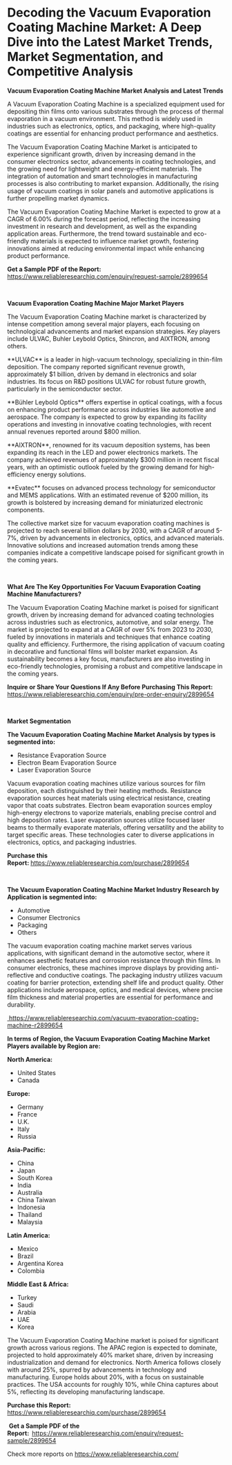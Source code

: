 <p><h1>Decoding the Vacuum Evaporation Coating Machine Market: A Deep Dive into the Latest Market Trends, Market Segmentation, and Competitive Analysis</h1></p><p><strong>Vacuum Evaporation Coating Machine Market Analysis and Latest Trends</strong></p>
<p><p>A Vacuum Evaporation Coating Machine is a specialized equipment used for depositing thin films onto various substrates through the process of thermal evaporation in a vacuum environment. This method is widely used in industries such as electronics, optics, and packaging, where high-quality coatings are essential for enhancing product performance and aesthetics.</p><p>The Vacuum Evaporation Coating Machine Market is anticipated to experience significant growth, driven by increasing demand in the consumer electronics sector, advancements in coating technologies, and the growing need for lightweight and energy-efficient materials. The integration of automation and smart technologies in manufacturing processes is also contributing to market expansion. Additionally, the rising usage of vacuum coatings in solar panels and automotive applications is further propelling market dynamics.</p><p>The Vacuum Evaporation Coating Machine Market is expected to grow at a CAGR of 6.00% during the forecast period, reflecting the increasing investment in research and development, as well as the expanding application areas. Furthermore, the trend toward sustainable and eco-friendly materials is expected to influence market growth, fostering innovations aimed at reducing environmental impact while enhancing product performance.</p></p>
<p><strong>Get a Sample PDF of the Report:&nbsp;</strong> <a href="https://www.reliableresearchiq.com/enquiry/request-sample/2899654?utm_campaign=3359&utm_medium=2&utm_source=Github&utm_content=ia&utm_term=16032025&utm_id=vacuum-evaporation-coating-machine">https://www.reliableresearchiq.com/enquiry/request-sample/2899654</a></p>
<p>&nbsp;</p>
<p><strong>Vacuum Evaporation Coating Machine Major Market Players</strong></p>
<p><p>The Vacuum Evaporation Coating Machine market is characterized by intense competition among several major players, each focusing on technological advancements and market expansion strategies. Key players include ULVAC, Buhler Leybold Optics, Shincron, and AIXTRON, among others. </p><p>**ULVAC** is a leader in high-vacuum technology, specializing in thin-film deposition. The company reported significant revenue growth, approximately $1 billion, driven by demand in electronics and solar industries. Its focus on R&D positions ULVAC for robust future growth, particularly in the semiconductor sector.</p><p>**Bühler Leybold Optics** offers expertise in optical coatings, with a focus on enhancing product performance across industries like automotive and aerospace. The company is expected to grow by expanding its facility operations and investing in innovative coating technologies, with recent annual revenues reported around $800 million.</p><p>**AIXTRON**, renowned for its vacuum deposition systems, has been expanding its reach in the LED and power electronics markets. The company achieved revenues of approximately $300 million in recent fiscal years, with an optimistic outlook fueled by the growing demand for high-efficiency energy solutions.</p><p>**Evatec** focuses on advanced process technology for semiconductor and MEMS applications. With an estimated revenue of $200 million, its growth is bolstered by increasing demand for miniaturized electronic components.</p><p>The collective market size for vacuum evaporation coating machines is projected to reach several billion dollars by 2030, with a CAGR of around 5-7%, driven by advancements in electronics, optics, and advanced materials. Innovative solutions and increased automation trends among these companies indicate a competitive landscape poised for significant growth in the coming years.</p></p>
<p>&nbsp;</p>
<p><strong>What Are The Key Opportunities For Vacuum Evaporation Coating Machine Manufacturers?</strong></p>
<p><p>The Vacuum Evaporation Coating Machine market is poised for significant growth, driven by increasing demand for advanced coating technologies across industries such as electronics, automotive, and solar energy. The market is projected to expand at a CAGR of over 5% from 2023 to 2030, fueled by innovations in materials and techniques that enhance coating quality and efficiency. Furthermore, the rising application of vacuum coating in decorative and functional films will bolster market expansion. As sustainability becomes a key focus, manufacturers are also investing in eco-friendly technologies, promising a robust and competitive landscape in the coming years.</p></p>
<p><strong>Inquire or Share Your Questions If Any Before Purchasing This Report:</strong> <a href="https://www.reliableresearchiq.com/enquiry/pre-order-enquiry/2899654?utm_campaign=3359&utm_medium=2&utm_source=Github&utm_content=ia&utm_term=16032025&utm_id=vacuum-evaporation-coating-machine">https://www.reliableresearchiq.com/enquiry/pre-order-enquiry/2899654</a></p>
<p>&nbsp;</p>
<p><strong>Market Segmentation</strong></p>
<p><strong>The Vacuum Evaporation Coating Machine Market Analysis by types is segmented into:</strong></p>
<p><ul><li>Resistance Evaporation Source</li><li>Electron Beam Evaporation Source</li><li>Laser Evaporation Source</li></ul></p>
<p><p>Vacuum evaporation coating machines utilize various sources for film deposition, each distinguished by their heating methods. Resistance evaporation sources heat materials using electrical resistance, creating vapor that coats substrates. Electron beam evaporation sources employ high-energy electrons to vaporize materials, enabling precise control and high deposition rates. Laser evaporation sources utilize focused laser beams to thermally evaporate materials, offering versatility and the ability to target specific areas. These technologies cater to diverse applications in electronics, optics, and packaging industries.</p></p>
<p><strong>Purchase this Report:&nbsp;</strong><a href="https://www.reliableresearchiq.com/purchase/2899654?utm_campaign=3359&utm_medium=2&utm_source=Github&utm_content=ia&utm_term=16032025&utm_id=vacuum-evaporation-coating-machine">https://www.reliableresearchiq.com/purchase/2899654</a></p>
<p>&nbsp;</p>
<p><strong>The Vacuum Evaporation Coating Machine Market Industry Research by Application is segmented into:</strong></p>
<p><ul><li>Automotive</li><li>Consumer Electronics</li><li>Packaging</li><li>Others</li></ul></p>
<p><p>The vacuum evaporation coating machine market serves various applications, with significant demand in the automotive sector, where it enhances aesthetic features and corrosion resistance through thin films. In consumer electronics, these machines improve displays by providing anti-reflective and conductive coatings. The packaging industry utilizes vacuum coating for barrier protection, extending shelf life and product quality. Other applications include aerospace, optics, and medical devices, where precise film thickness and material properties are essential for performance and durability.</p></p>
<p><a href="https://www.reliableresearchiq.com/vacuum-evaporation-coating-machine-r2899654?utm_campaign=3359&utm_medium=2&utm_source=Github&utm_content=ia&utm_term=16032025&utm_id=vacuum-evaporation-coating-machine">&nbsp;https://www.reliableresearchiq.com/vacuum-evaporation-coating-machine-r2899654</a></p>
<p><strong>In terms of Region, the Vacuum Evaporation Coating Machine Market Players available by Region are:</strong></p>
<p>
    <p> <strong> North America: </strong>
        <ul>
            <li>United States</li>
            <li>Canada</li>
        </ul>
        </p> 
    <p> <strong> Europe: </strong>
        <ul>
            <li>Germany</li>
            <li>France</li>
            <li>U.K.</li>
            <li>Italy</li>
            <li>Russia</li>
        </ul>
        </p> 
    <p> <strong> Asia-Pacific: </strong>
        <ul>
            <li>China</li>
            <li>Japan</li>
            <li>South Korea</li>
            <li>India</li>
            <li>Australia</li>
            <li>China Taiwan</li>
            <li>Indonesia</li>
            <li>Thailand</li>
            <li>Malaysia</li>
        </ul>
        </p> 
    <p> <strong> Latin America: </strong>
        <ul>
            <li>Mexico</li>
            <li>Brazil</li>
            <li>Argentina Korea</li>
            <li>Colombia</li>
        </ul>
        </p> 
    <p> <strong> Middle East & Africa: </strong>
        <ul>
            <li>Turkey</li>
            <li>Saudi</li>
            <li>Arabia</li>
            <li>UAE</li>
            <li>Korea</li>
        </ul>
    </p>
    </p>
<p><p>The Vacuum Evaporation Coating Machine market is poised for significant growth across various regions. The APAC region is expected to dominate, projected to hold approximately 40% market share, driven by increasing industrialization and demand for electronics. North America follows closely with around 25%, spurred by advancements in technology and manufacturing. Europe holds about 20%, with a focus on sustainable practices. The USA accounts for roughly 10%, while China captures about 5%, reflecting its developing manufacturing landscape.</p></p>
<p><strong>Purchase this Report: </strong><a href="https://www.reliableresearchiq.com/purchase/2899654?utm_campaign=3359&utm_medium=2&utm_source=Github&utm_content=ia&utm_term=16032025&utm_id=vacuum-evaporation-coating-machine">https://www.reliableresearchiq.com/purchase/2899654</a></p>
<p>&nbsp;<strong>Get a Sample PDF of the Report:&nbsp;&nbsp;</strong><a href="https://www.reliableresearchiq.com/enquiry/request-sample/2899654?utm_campaign=3359&utm_medium=2&utm_source=Github&utm_content=ia&utm_term=16032025&utm_id=vacuum-evaporation-coating-machine">https://www.reliableresearchiq.com/enquiry/request-sample/2899654</a></p>
<p><strong></strong></p>
<p>Check more reports on <a href="https://www.reliableresearchiq.com/?utm_campaign=3359&utm_medium=2&utm_source=Github&utm_content=ia&utm_term=16032025&utm_id=vacuum-evaporation-coating-machine">https://www.reliableresearchiq.com/</a></p>
